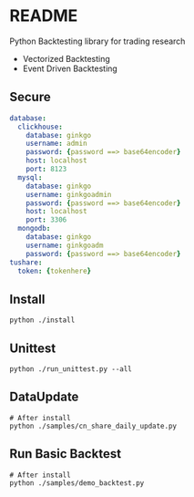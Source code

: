 # README
Python Backtesting library for trading research
- Vectorized Backtesting
- Event Driven Backtesting


## Secure
``` yaml
database:
  clickhouse:
    database: ginkgo
    username: admin
    password: {password ==> base64encoder}
    host: localhost
    port: 8123
  mysql:
    database: ginkgo
    username: ginkgoadmin
    password: {password ==> base64encoder}
    host: localhost
    port: 3306
  mongodb:
    database: ginkgo
    username: ginkgoadm
    password: {password ==> base64encoder}
tushare:
  token: {tokenhere}
```

## Install

``` shell
python ./install 
```

## Unittest
```
python ./run_unittest.py --all
```

## DataUpdate
```
# After install
python ./samples/cn_share_daily_update.py
```

## Run Basic Backtest
```
# After install
python ./samples/demo_backtest.py
```

